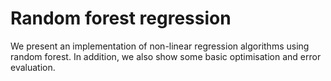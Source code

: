 # Random forest regression

We present an implementation of non-linear regression algorithms using 
random forest. In addition, we also show some basic optimisation and error evaluation.